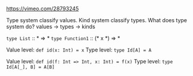 https://vimeo.com/28793245

Type system classify values.
Kind system classify types.
What does type system do?
values -> types -> kinds

`type List` :: * => *
`type Function1` :: (* x *) => *

Value level: `def id(x: Int) = x`
Type level:  `type Id[A] = A`

Value level: `def id(f: Int => Int, x: Int) = f(x)`
Type level: `type Id[A[_], B] = A[B]`